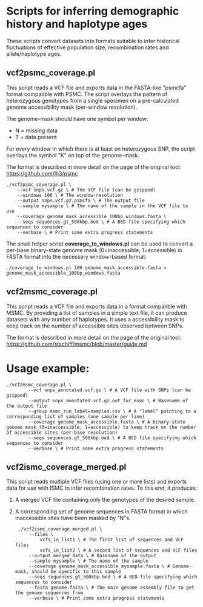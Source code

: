 # Scripts for inferring demographic history and haplotype ages

These scripts convert datasets into formats suitable to infer historical fluctuations of effective population size, recombination rates and allele/haplotype ages.

## vcf2psmc_coverage.pl

This script reads a VCF file and exports data in the FASTA-like "psmcfa" format compatible with PSMC. The script overlays the pattern of heterozygous genotypes from a single specimen on a pre-calculated genome accessibility mask (per-window resolution).

The genome-mask should have one symbol per window:
- N = missing data
- T = data present

For every window in which there is at least on heterozygous SNP, the script overlays the symbol "K" on top of the genome-mask. 

The format is described in more detail on the page of the original tool:
https://github.com/lh3/psmc

    ./vcf2psmc_coverage.pl \
        --vcf snps.vcf.gz \ # The VCF file (can be gzipped)
        --windows 100 \ # The window-resolution
        --output snps.vcf.gz.psmcfa \ # The output file
        --sample mysample \ # The name of the sample in the VCF file to use
        --coverage genome_mask_accessible_100bp_windows.fasta \
        --seqs sequences.gt_500kbp.bed \ # A BED file specifying which sequences to consider
        --verbose \ # Print some extra progress statements

The small helper script **coverage_to_windows.pl** can be used to convert a per-base binary-state genome mask (0=inaccessible; 1=accessible) in FASTA format into the necessary window-based format:

    ./coverage_to_windows.pl 100 genome_mask_accessible.fasta > genome_mask_accessible_100bp_windows.fasta

## vcf2msmc_coverage.pl

This script reads a VCF file and exports data in a format compatible with MSMC. By providing a list of samples in a simple text file, it can produce datasets with any number of haplotypes. It uses a accessibility mask to keep track on the number of accessible sites observed between SNPs.

The format is described in more detail on the page of the original tool:
https://github.com/stschiff/msmc/blob/master/guide.md

# Usage example:

    ./vcf2msmc_coverage.pl \
            --vcf snps_annotated.vcf.gz \ # A VCF file with SNPs (can be gzipped)
            --output snps_annotated.vcf.gz.out_for_msmc \ # Basename of the output file
            --group msmc_run_label=samples.csv \ # A "label" pointing to a corresponding list of samples (one sample per line)
            --coverage genome_mask_accessible.fasta \ # A binary-state genome mask (0=inaccessible; 1=accessible) to keep track on the number of accessible sites (per-base resolution)
            --seqs sequences.gt_500kbp.bed \ # A BED file specifying which sequences to consider
            --verbose \ # Print some extra progress statements

## vcf2ismc_coverage_merged.pl

This script reads multiple VCF files (using one or more lists) and exports data for use with ISMC to infer recombination rates. To this end, it produces:
1. A merged VCF file containing only the genotypes of the desired sample.
2. A corresponding set of genome sequences in FASTA format in which inaccessible sites have been masked by "N"s.

 		./vcf2ismc_coverage_merged.pl \
			--files \
				vcfs_in_list1 \ # The first list of sequences and VCF files
				vcfs_in_list2 \ # A second list of sequences and VCF files
			--output merged_data \ # Basename of the output
			--sample mysample \ # The name of the sample
			--coverage genome_mask_accessible_mysample.fasta \ # Genome-mask, should be specific to this sample
			--seqs sequences.gt_500kbp.bed \ # A BED file specifying which sequences to consider
			--fasta genome.fasta \ # The main genome assembly file to get the genome sequences from
			--verbose \ # Print some extra progress statements
